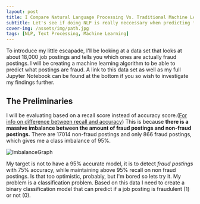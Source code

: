 ```yaml
---
layout: post
title: I Compare Natural Language Processing Vs. Traditional Machine Learning Models
subtitle: Let's see if doing NLP is really neccessary when predicting fraud in job posts
cover-img: /assets/img/path.jpg
tags: [NLP, Text Processing, Machine Learning]
---
```


To introduce my little escapade, I'll be looking at a data set that looks at about 18,000 job postings and tells you which ones are actually fraud postings. I will be creating a machine learning algorithm to be able to predict what postings are fraud. A link to this data set as well as my full Jupyter Notebook can be found at the bottom if you so wish to investigate my findings further.

## The Preliminaries

I will be evaluating based on a recall score instead of accuracy score.([For info on difference between recall and accuracy](https://towardsdatascience.com/beyond-accuracy-precision-and-recall-3da06bea9f6c))  This is because **there is a massive imbalance between the amount of fraud postings and non-fraud postings.** There are 17014 non-fraud postings and only 866 fraud postings, which gives me a class imbalance of 95%. 

![ImbalanceGraph](https://i.imgur.com/GD9YoOv.png)

My target is not to have a 95% accurate model, it is to detect *fraud postings* with 75% accuracy, while maintaining above 95% recall on non fraud postings. Is that too optimistic, probably, but I'm bored so lets try it.
My problem is a classification problem. Based on this data I need to create a binary classification model that can predict if a job posting is fraudulent (1) or not (0).
